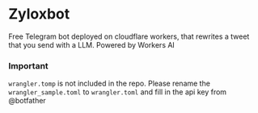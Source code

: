 # Zyloxbot

Free Telegram bot deployed on cloudflare workers, that rewrites a tweet that you send with a LLM. Powered by Workers AI

### Important

`wrangler.tomp` is not included in the repo. Please rename the `wrangler_sample.toml` to `wrangler.toml` and fill in the api key from @botfather

